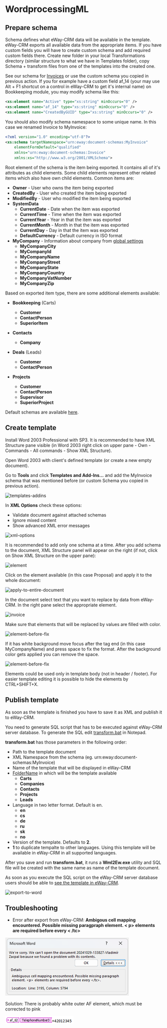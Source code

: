 # WordprocessingML

## Prepare schema

Schema defines what eWay-CRM data will be available in the template. eWay-CRM exports all available data from the appropriate
items. If you have custom fields you will have to create custom schema and add required custom fields there. Create new folder in your local Transformations directory (similar structure to what we have in Templates folder), copy Schema + transform files from one of the templates into the created one.

See our schema for [Invoices](Templates/Invoice/Invoice.xsd) or use the custom schema you copied in previous action.
If you for example have a custom field af_14 (your may use Alt + F1 shortcut on a control in eWay-CRM to get it's internal name) on Bookkeeping module, you may modify schema like this:

```xml
<xs:element name="Active" type="xs:string" minOccurs="0" />
<xs:element name="af_14" type="xs:string" minOccurs="0" />
<xs:element name="CreatedByGUID" type="xs:string" minOccurs="0" />
```

You should also modify schema namespace to some unique name. In this case we renamed Invoice to MyInvoice:

```xml
<?xml version="1.0" encoding="utf-8"?>
<xs:schema targetNamespace="urn:eway:document-schemas:MyInvoice"
    elementFormDefault="qualified"
    xmlns="urn:eway:document-schemas:Invoice"
    xmlns:xs="http://www.w3.org/2001/XMLSchema">
```

Root element of the schema is the item being exported. It contains all of it's attributes as child elements. Some child elements
represent other related items which also have own child elements. Common items are:
* **Owner** - User who owns the item being exported
* **CreatedBy** - User who created the item being exported
* **ModifiedBy** - User who modified the item being exported
* **SystemData**
  * **CurrentDate** - Date when the item was exported
  * **CurrentTime** - Time when the item was exported
  * **CurrentYear** - Year in that the item was exported
  * **CurrentMonth** - Month in that the item was exported
  * **CurrentDay** - Day in that the item was exported
  * **DefaultCurrency** - Default currency in ISO format
* **MyCompany** - Information about company from [global settings](https://kb.eway-crm.com/documentation/5-administration-application/5-7-global-settings/category-company-details/city-name-registration-number-street-vat-number-zip)
  * **MyCompanyCity**
  * **MyCompanyId**
  * **MyCompanyName**
  * **MyCompanyStreet**
  * **MyCompanyState**
  * **MyCompanyCountry**
  * **MyCompanyVatNumber**
  * **MyCompanyZip**

Based on exported item type, there are some additional elements available:
* **Bookkeeping** (Carts)
  * **Customer**
  * **ContactPerson**
  * **SuperiorItem**

* **Contacts**
  * **Company**

* **Deals** (Leads)
  * **Customer**
  * **ContactPerson**

* **Projects**
  * **Customer**
  * **ContactPerson**
  * **Supervisor**
  * **SuperiorProject**

Default schemas are available [here](Schemas/).

## Create template

Install Word 2003 Professional with SP3. It is recommended to have XML Structure pane visible (in Word 2003 right click on upper pane - Own - Commands - All commands - Show XML Structure).

Open Word 2003 with client's defined template (or create a new empty document).

Go to **Tools** and click **Templates and Add-Ins...** and add the MyInvoice schema that was mentioned before (or custom Schema you copied in previous action).

![templates-addins](Images/templates-addins.png)

In **XML Options** check these options:
* Validate document against attached schemas
* Ignore mixed content
* Show advanced XML error messages

![xml-options](Images/xml-options.png)

It is recommended to add only one schema at a time. After you add schema to the document, XML Structure panel will appear on the right (if not, click on Show XML Structure on the upper pane):

![element](Images/element.png)

Click on the element available (in this case Proposal) and apply it to the whole document:

![apply-to-entire-document](Images/apply-to-entire-document.png)

In the document select text that you want to replace by data from eWay-CRM. In the right pane select the appropriate
element.

![invoice](Images/invoice.png)

Make sure that elements that will be replaced by values are filled with color.

![element-before-fix](Images/element-before-fix.png)

If it has white background move focus after the tag end (in this case MyCompanyName) and press space to fix the format. After the background color gets
applied you can remove the space.

![element-before-fix](Images/element-after-fix.png)

Elements could be used only in template body (not in header / footer). For easier template editing it is possible to hide the elements by CTRL+SHIFT+X.

## Publish template

As soon as the template is finished you have to save it as XML and publish it to eWay-CRM.

You need to generate SQL script that has to be executed against eWay-CRM server database. To generate the SQL
edit [transform.bat](Templates/Carts/Invoice/transform.bat) in Notepad.

**transform.bat** has those parameters in the following order:
* Path to the template document
* XML Namespace from the schema (eg. urn:eway:document-schemas:MyInvoice)
* Name of the template that will be displayed in eWay-CRM
* [FolderName](https://github.com/eway-crm/php-lib/blob/master/FolderNames.md) in which will be the template available
  * **Carts**
  * **Companies**
  * **Contacts**
  * **Projects**
  * **Leads**
* Language in two letter format. Default is en.
  * **en**
  * **cs**
  * **de**
  * **ru**
  * **sk**
  * **no**
* Version of the template. Defaults to **2**.
* **1** to duplicate tempalte to other languages. Using this template will be available in eWay-CRM in all supported languages.

After you save and run **transform.bat**, it runs a **Wml2Ew.exe** utility and SQL file will be created with the same name as name of the template document.

As soon as you execute the SQL script on the eWay-CRM server database users should be able to [see the template in eWay-CRM](https://kb.eway-crm.com/documentation/3-description/3-6-integration-with-microsoft-office/3-6-2-microsoft-word-and-excel/data-export-into-ms-word).

![export-to-word](Images/export-to-word.png)

## Troubleshooting

* Error after export from eWay-CRM: **Ambigous cell mapping encountered. Possible missing paragpraph element. < p> elements are required before every < /tc>**

![error](Images/error.png)

Solution: There is probably white outer AF element, which must be corrected to pink

![element-before-fix](Images/white-element.png)